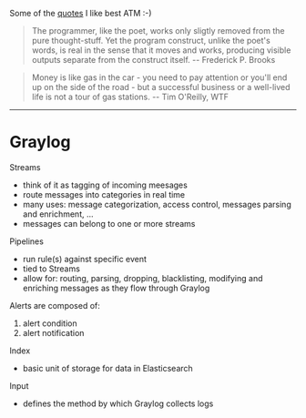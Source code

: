 Some of the [quotes](https://quotes.reisinge.net/) I like best ATM :-)

> The programmer, like the poet, works only sligtly removed from the pure thought-stuff. Yet the program construct, unlike the poet's words, is real in the sense that it moves and works, producing visible outputs separate from the construct itself. -- Frederick P. Brooks

> Money is like gas in the car - you need to pay attention or you'll end up on the side of the road - but a successful business or a well-lived life is not a tour of gas stations. -- Tim O'Reilly, WTF

---

# Graylog

Streams

* think of it as tagging of incoming meesages
* route messages into categories in real time
* many uses: message categorization, access control, messages parsing and enrichment, ...
* messages can belong to one or more streams

Pipelines

* run rule(s) against specific event
* tied to Streams
* allow for: routing, parsing, dropping, blacklisting, modifying and enriching messages as they flow through Graylog

Alerts are composed of:

1. alert condition
1. alert notification

Index

* basic unit of storage for data in Elasticsearch

Input

* defines the method by which Graylog collects logs
